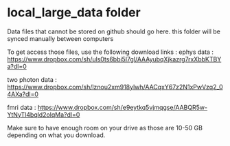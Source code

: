 # local_large_data folder

Data files that cannot be stored on github should go here.
this folder will be synced manually between computers 

To get access those files, use the following download links : 
ephys data : 
https://www.dropbox.com/sh/uls0ts6bbi5l7gl/AAAyubqXjkazrg7rxXbbKTBYa?dl=0

two photon data :
https://www.dropbox.com/sh/lznou2xm918ylwh/AACqxY67z2N1xPwVzq2_04AXa?dl=0

fmri data : 
https://www.dropbox.com/sh/e9eytkq5vjmqgse/AABQR5w-YtNyTl4bqld2olqMa?dl=0

Make sure to have enough room on your drive as those are 10-50 GB depending on what you download. 
